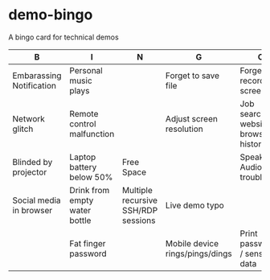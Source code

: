 # demo-bingo
A bingo card for technical demos

|B   |I   |N   |G   |O   |
|---|---|---|---|---|
|Embarassing Notification   |Personal music plays   |   |Forget to save file   | Forget to record screencast   |
|Network glitch   |Remote control malfunction   |   |Adjust screen resolution   | Job search website in browser history  |
|Blinded by projector   |Laptop battery below 50%   |Free Space   |   |Speaker / Audio trouble   |
|Social media in browser   |Drink from empty water bottle   |Multiple recursive SSH/RDP sessions   |  Live demo typo |   |
|   |Fat finger password   |   | Mobile device rings/pings/dings  |Print password / sensitive data   |
